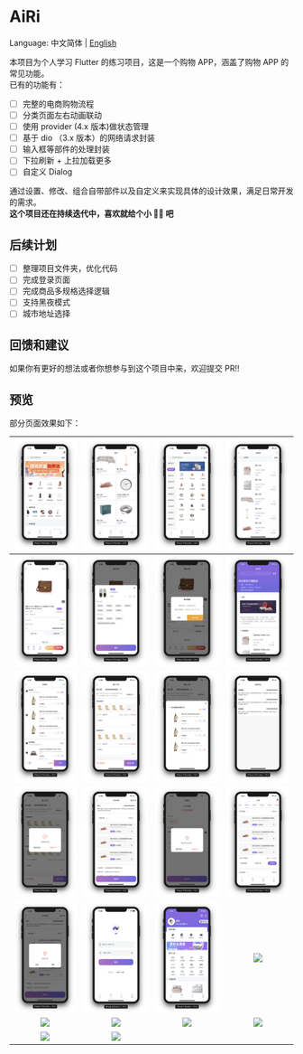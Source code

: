 # AiRi

Language: 中文简体 | [English](README-EN.md)

本项目为个人学习 Flutter 的练习项目，这是一个购物 APP，涵盖了购物 APP 的常见功能。   
已有的功能有：

- [ ] 完整的电商购物流程
- [ ] 分类页面左右动画联动
- [ ] 使用 provider (4.x 版本)做状态管理
- [ ] 基于 dio （3.x 版本）的网络请求封装
- [ ] 输入框等部件的处理封装
- [ ] 下拉刷新 + 上拉加载更多
- [ ] 自定义 Dialog

通过设置、修改、组合自带部件以及自定义来实现具体的设计效果，满足日常开发的需求。  
**这个项目还在持续迭代中，喜欢就给个小 🌟🌟 吧**

## 后续计划

- [ ] 整理项目文件夹，优化代码
- [ ] 完成登录页面
- [ ] 完成商品多规格选择逻辑
- [ ] 支持黑夜模式
- [ ] 城市地址选择

## 回馈和建议

如果你有更好的想法或者你想参与到这个项目中来，欢迎提交 PR!!

## 预览

部分页面效果如下：

| ![](./screenshot/Screenshot_1.png)  | ![](./screenshot/Screenshot_2.png)  | ![](./screenshot/Screenshot_3.png)  | ![](./screenshot/Screenshot_4.png)  |
| :---------------------------------: | :---------------------------------: | :---------------------------------: | :---------------------------------: |
| ![](./screenshot/Screenshot_5.png)  | ![](./screenshot/Screenshot_6.png)  | ![](./screenshot/Screenshot_7.png)  | ![](./screenshot/Screenshot_8.png)  |
| ![](./screenshot/Screenshot_9.png)  | ![](./screenshot/Screenshot_10.png) | ![](./screenshot/Screenshot_11.png) | ![](./screenshot/Screenshot_12.png) |
| ![](./screenshot/Screenshot_13.png) | ![](./screenshot/Screenshot_14.png) | ![](./screenshot/Screenshot_17.png) | ![](./screenshot/Screenshot_18.png) |
| ![](./screenshot/Screenshot_15.png) | ![](./screenshot/Screenshot_19.png) | ![](./screenshot/Screenshot_20.png) | ![](./screenshot/Screenshot_21.png) |
| ![](./screenshot/Screenshot_22.jpg) | ![](./screenshot/Screenshot_23.jpg) | ![](./screenshot/Screenshot_24.jpg) | ![](./screenshot/Screenshot_25.jpg) |
| ![](./screenshot/Screenshot_26.jpg) | ![](./screenshot/Screenshot_27.jpg) |                                     |                                     |

